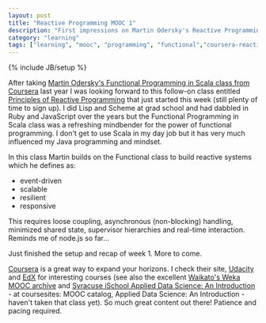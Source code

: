 ```yaml
---
layout: post
title: "Reactive Programming MOOC 1"
description: "First impressions on Martin Odersky's Reactive Programming MOOC on Coursera"
category: "learning"
tags: ["learning", "mooc", "programming", "functional","coursera-reactive-programming"]
---
```

{% include JB/setup %}

After taking [Martin Odersky's Functional Programming in Scala class from Coursera](https://www.coursera.org/course/progfun) last year
I was looking forward to this follow-on class entitled [Principles of Reactive Programming](https://www.coursera.org/course/reactive) that
just started this week (still plenty of time to sign up). I did Lisp and Scheme at grad school and had dabbled in Ruby and JavaScript over
the years but the Functional Programming in Scala class was a refreshing mindbender for the power of functional programming. I don't
get to use Scala in my day job but it has very much influenced my Java programming and mindset.

In this class Martin builds on the Functional class to build reactive systems which he defines as:
* event-driven
* scalable
* resilient
* responsive

This requires loose coupling, asynchronous (non-blocking) handling, minimized shared state, supervisor hierarchies and real-time interaction. 
Reminds me of node.js so far...

Just finished the setup and recap of week 1. More to come.

[Coursera](https://www.coursera.org/) is a great way to expand your horizons. I check their site, [Udacity](https://www.udacity.com/) and [EdX](https://www.edx.org/) for interesting courses (see also the excellent [Waikato's Weka MOOC archive](http://www.cs.waikato.ac.nz/ml/weka/mooc/dataminingwithweka/) and [Syracuse iSchool Applied Data Science: An Introduction](https://coursesites.com) - at coursesites: MOOC catalog, Applied Data Science: An Introduction - haven't taken that class yet). So much great content out there! Patience and pacing required.
